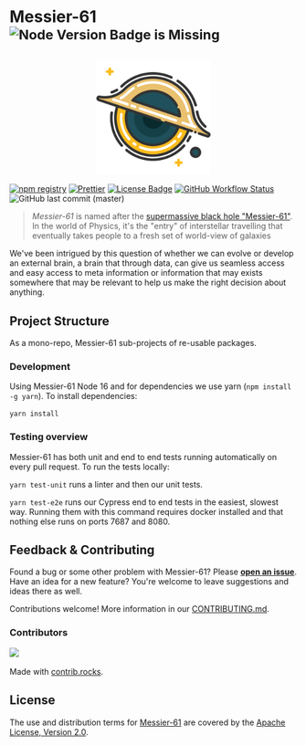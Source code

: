 Messier-61 <sup>![Node Version Badge is Missing][node version badge]</sup>
==========

<div align="center">
<img src="https://raw.githubusercontent.com/QubitPi/Messier-61/master/docs/static/img/logo.svg" width="200px" />
</div>

[![npm registry][npm registry]](https://www.npmjs.com/package/messier-61)
[![Prettier][Prettier badge]](https://prettier.io/)
[![License Badge][license badge]](https://www.apache.org/licenses/LICENSE-2.0)
[![GitHub Workflow Status][release status]](https://github.com/QubitPi/messier-61/actions/workflows/release.yml)
![GitHub last commit (master)](https://img.shields.io/github/last-commit/QubitPi/messier-61/master?logo=github&style=for-the-badge)

> _Messier-61_ is named after the [supermassive black hole "Messier-61"][Messier-61 Wikipedia]. In the world of Physics,
> it's the "entry" of interstellar travelling that eventually takes people to a fresh set of world-view of galaxies

We've been intrigued by this question of whether we can evolve or develop an external brain, a brain that through data,
can give us seamless access and easy access to meta information or information that may exists somewhere that may be
relevant to help us make the right decision about anything.

Project Structure
-----------------

As a mono-repo, Messier-61 sub-projects of re-usable packages.

### Development

Using Messier-61 Node 16 and for dependencies we use yarn (`npm install -g yarn`). To install dependencies:

```shell
yarn install
```

### Testing overview

Messier-61 has both unit and end to end tests running automatically on every pull request. To run the tests locally:

`yarn test-unit` runs a linter and then our unit tests.

`yarn test-e2e` runs our Cypress end to end tests in the easiest, slowest way. Running them with this command requires
docker installed and that nothing else runs on ports 7687 and 8080.

Feedback & Contributing
-----------------------

Found a bug or some other problem with Messier-61? Please [**open an issue**][issue link]. Have an idea for a new
feature? You're welcome to leave suggestions and ideas there as well.

Contributions welcome! More information in our [CONTRIBUTING.md](CONTRIBUTING.md).

### Contributors

<a href="https://github.com/QubitPi/Messier-61/graphs/contributors">
  <img src="https://contrib.rocks/image?repo=QubitPi/Messier-61" />
</a>

Made with [contrib.rocks](https://contrib.rocks).

License
-------

The use and distribution terms for [Messier-61][Messier-61 documentation] are covered by the
[Apache License, Version 2.0][Apache License, Version 2.0].

[Apache License, Version 2.0]: http://www.apache.org/licenses/LICENSE-2.0.html

[issue link]: https://github.com/QubitPi/Messier-61

[license badge]: https://img.shields.io/badge/Apache%202.0-F25910.svg?style=for-the-badge&logo=Apache&logoColor=white

[Messier-61 documentation]: https://QubitPi.github.io/Messier-61/
[Messier-61 Wikipedia]: https://en.wikipedia.org/wiki/Messier_61

[node version badge]: https://img.shields.io/node/v/messier-61?logo=Node.js&logoColor=white&style=for-the-badge
[npm registry]: https://img.shields.io/npm/v/messier-61?logo=npm&style=for-the-badge

[Prettier badge]: https://img.shields.io/badge/code_style-prettier-ff69b4.svg?style=for-the-badge&logo=Prettier

[release status]: https://img.shields.io/github/actions/workflow/status/QubitPi/messier-61/release.yml?branch=master&logo=github&style=for-the-badge
